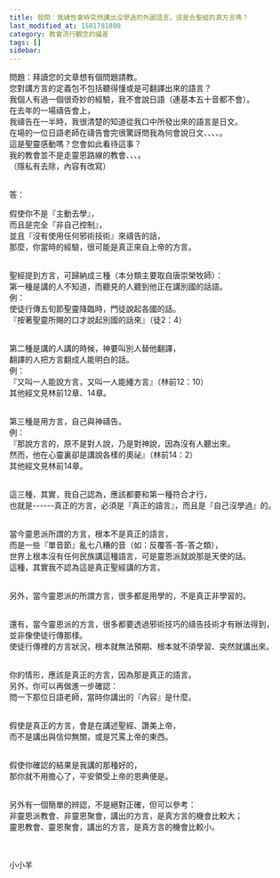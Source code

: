 ```yaml
---
title: 發問：我禱告會時突然講出沒學過的外國語言，這是合聖經的真方言嗎？
last_modified_at: 1581781800
category: 教會流行觀念的偏差
tags: []
sidebar: 
---
```


<p>問題：拜讀您的文章想有個問題請教。<br/>
您對講方言的定義包不包括聽得懂或是可翻譯出來的語言？<br/>
我個人有過一個很奇妙的經驗，我不會說日語（連基本五十音都不會）。<br/>
在去年的一場禱告會上，<br/>
我禱告在一半時，我很清楚的知道從我口中所發出來的語言是日文。<br/>
在場的一位日語老師在禱告會完很驚訝問我為何會說日文、、、、。<br/>
這是聖靈感動嗎？您會如此看待這事？<br/>
我的教會並不是走靈恩路線的教會、、、。<br/>
（隱私有去除，內容有改寫）</p>
<p><br/>
答：</p>
<p>假使你不是『主動去學』，<br/>
而且是完全『非自己控制』，<br/>
並且『沒有使用任何邪術技術』來禱告的話，<br/>
那麼，你當時的經驗，很可能是真正來自上帝的方言。<br/>
 </p>
<p>聖經提到方言，可歸納成三種（本分類主要取自唐崇榮牧師）：<br/>
第一種是講的人不知道，而聽見的人聽到他正在講別國的話語。<br/>
例：<br/>
使徒行傳五旬節聖靈降臨時，門徒說起各國的話。<br/>
『按著聖靈所賜的口才說起別國的話來』（徒2：4）</p>
<p><br/>
第二種是講的人講的時候，神要叫別人替他翻譯，<br/>
翻譯的人把方言翻成人能明白的話。<br/>
例：<br/>
『又叫一人能說方言，又叫一人能繙方言』（林前12：10）<br/>
其他經文見林前12章、14章。</p>
<p><br/>
第三種是用方言，自己與神禱告。<br/>
例：<br/>
『那說方言的，原不是對人說，乃是對神說，因為沒有人聽出來。<br/>
然而，他在心靈裏卻是講說各樣的奧祕』（林前14：2）<br/>
其他經文見林前14章。</p>
<p><br/>
這三種，其實，我自己認為，應該都要和第一種符合才行，<br/>
也就是------真正的方言，必須是『真正的語言』，而且是『自己沒學過』的。<br/>
 </p>
<p>當今靈恩派所謂的方言，根本不是真正的語言，<br/>
而是一些『單音節』亂七八糟的音（如：反覆答-答-答之類），<br/>
世界上根本沒有任何民族講這種語言，可是靈恩派就說那是天使的話。<br/>
這種，其實我不認為這是真正聖經講的方言。</p>
<p><br/>
另外，當今靈恩派的所謂方言，很多都是用學的，不是真正非學習的。</p>
<p><br/>
還有，當今靈恩派的方言，很多都要透過邪術技巧的禱告技術才有辦法得到，<br/>
並非像使徒行傳那樣。<br/>
使徒行傳裡的方言狀況，根本就無法預期、根本就不須學習、突然就講出來。<br/>
 </p>
<p>你的情形，應該是真正的方言，因為那是真正的語言。<br/>
另外，你可以再做進一步確認：<br/>
問一下那位日語老師，當時你講出的『內容』是什麼。<br/>
 </p>
<p>假使是真正的方言，會是在講述聖經、讚美上帝，<br/>
而不是講出與信仰無關，或是咒罵上帝的東西。<br/>
 </p>
<p>假使你確認的結果是我講的那種好的，<br/>
那你就不用擔心了，平安領受上帝的恩典便是。<br/>
 </p>
<p>另外有一個簡單的辨認，不是絕對正確，但可以參考：<br/>
非靈恩派教會、非靈恩聚會，講出的方言，是真方言的機會比較大；<br/>
靈恩教會、靈恩聚會，講出的方言，是真方言的機會比較小。<br/>
 <br/>
 </p>
<p>小小羊</p>
<p> </p>
